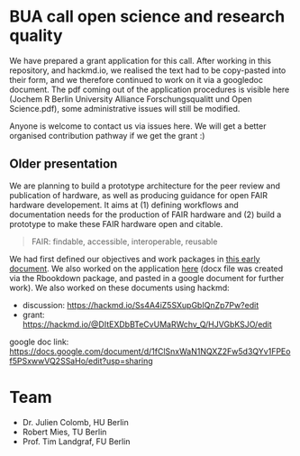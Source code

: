 # BUA call open science and research quality

We have prepared a grant application for this call. After working in this repository, and hackmd.io, we realised the text had to be copy-pasted into their form, and we therefore continued to work on it via a googledoc document. The pdf coming out of the application procedures is visible here (Jochem R Berlin University Alliance Forschungsqualitt und Open Science.pdf), some administrative issues will still be modified.

Anyone is welcome to contact us via issues here. We will get a better organised contribution pathway if we get the grant :)


## Older presentation




We are planning to build a prototype architecture for the peer review and publication of hardware, as well as producing guidance for open FAIR hardware developement. It aims at (1) defining workflows and documentation needs for the production of FAIR hardware and (2) build a prototype to make these FAIR hardware open and citable. 
> FAIR: findable, accessible, interoperable, reusable

We had first defined our objectives and work packages in [this early document](discussion_doc.md). We also worked on the application [here](grantapplication.Rmd) (docx file was created via the Rbookdown package, and pasted in a google document for further work).
We also worked on these documents using hackmd:
- discussion: https://hackmd.io/Ss4A4iZ5SXupGbIQnZp7Pw?edit
- grant: https://hackmd.io/@DItEXDbBTeCvUMaRWchv_Q/HJVGbKSJO/edit

google doc link: https://docs.google.com/document/d/1fClSnxWaN1NQXZ2Fw5d3QYv1FPEof5PSxwwVQ2SSaHo/edit?usp=sharing


# Team

- Dr. Julien Colomb, HU Berlin
- Robert Mies, TU Berlin
- Prof. Tim Landgraf, FU Berlin

